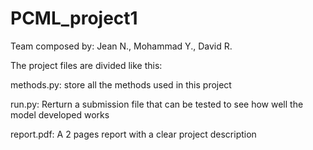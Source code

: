 # PCML_project1

Team composed by: Jean N., Mohammad Y., David R.


The project files are divided like this:

methods.py: store all the methods used in this project

run.py: Rerturn a submission file that can be tested to see how well the model developed works

report.pdf: A 2 pages report with a clear project description

